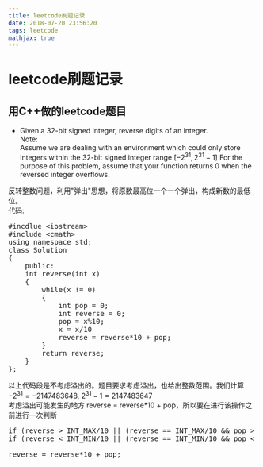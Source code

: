```yaml
---
title: leetcode刷题记录
date: 2018-07-20 23:56:20
tags: leetcode
mathjax: true
---
```


# leetcode刷题记录
## 用C++做的leetcode题目
* Given a 32-bit signed integer, reverse digits of an integer.  
Note:  
Assume we are dealing with an environment which could only store integers within the 32-bit signed integer range $[-2^{31},2^{31}-1]$ 
For the purpose of this problem, assume that your function returns 0 when the reversed integer overflows.  

反转整数问题，利用"弹出"思想，将原数最高位一个一个弹出，构成新数的最低位。  
代码:  
<pre name="code" class = "c++">
#incdlue &ltiostream>
#include &ltcmath>
using namespace std;
class Solution
{
    public:
    int reverse(int x)
    {
        while(x != 0)
        {
            int pop = 0;
            int reverse = 0;
            pop = x%10;
            x = x/10
            reverse = reverse*10 + pop;
        }
        return reverse;       
    }
};
</pre>  
以上代码段是不考虑溢出的。题目要求考虑溢出，也给出整数范围。我们计算$-2^{31}=-2 147 483 648$, $2^{31}-1 = 2 147 483 647$  
考虑溢出可能发生的地方 reverse = reverse*10 + pop，所以要在进行该操作之前进行一次判断  
<pre name="code" class = "c++">
if (reverse > INT_MAX/10 || (reverse == INT_MAX/10 && pop > 7))   return 0;
if (reverse < INT_MIN/10 || (reverse == INT_MIN/10 && pop < -8))   return 0;

reverse = reverse*10 + pop;
</pre>
